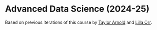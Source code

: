 # Advanced Data Science (2024-25)

Based on previous iterations of this course by [Taylor Arnold](https://math.richmond.edu/faculty/tarnold2/) and [Lilla Orr](https://math.richmond.edu/faculty/lorr2/). 
